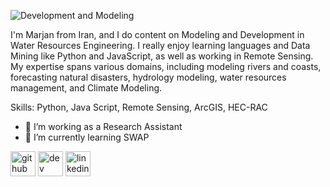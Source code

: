 
![Development and Modeling](https://pbs.twimg.com/profile_banners/1752437236480495616/1706648664/1080x360)

I'm Marjan from Iran, and I do content on Modeling and Development in Water Resources Engineering. I really enjoy learning languages and Data Mining like Python and JavaScript, as well as working in Remote Sensing. My expertise spans various domains, including modeling rivers and coasts, forecasting natural disasters, hydrology modeling, water resources management, and Climate Modeling.

Skills: Python, Java Script, Remote Sensing, ArcGIS, HEC-RAC

- 🔭 I’m working as a Research Assistant 
- 🌱 I’m currently learning SWAP 


[<img src='https://cdn.jsdelivr.net/npm/simple-icons@3.0.1/icons/github.svg' alt='github' height='40'>](https://github.com/marjankordani)  [<img src='https://cdn.jsdelivr.net/npm/simple-icons@3.0.1/icons/dev-dot-to.svg' alt='dev' height='40'>](https://dev.to/marjankordani)  [<img src='https://cdn.jsdelivr.net/npm/simple-icons@3.0.1/icons/linkedin.svg' alt='linkedin' height='40'>](https://www.linkedin.com/in/www.linkedin.com/in/marjan-kordani/)  








